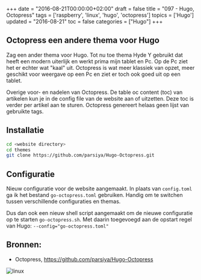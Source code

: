 +++
date = "2016-08-21T00:00:00+02:00"
draft = false
title = "097 - Hugo, Octopress"
tags = ['raspberry', 'linux', 'hugo', 'octopress']
topics = ['Hugo']
updated = "2016-08-21"
toc = false
categories = ["Hugo"]
+++

## Octopress een andere thema voor Hugo

Zag een ander thema voor Hugo. Tot nu toe thema Hyde Y gebruikt dat heeft een
modern uiterlijk en werkt prima mijn tablet en Pc. Op de Pc ziet het er echter
wat "kaal" uit.
Octopress is wat meer klassiek van opzet, meer geschikt voor weergave op een Pc
en ziet er toch ook goed uit op een tablet. 

Overige voor- en nadelen van Octopress. 
De table oc content (toc) van artikelen kun je in de config file van de website
aan of uitzetten. Deze toc is verder per artikel aan te sturen. 
Octopress genereert helaas geen lijst van gebruikte tags.


## Installatie

```bash
cd <website directory>
cd themes
git clone https://github.com/parsiya/Hugo-Octopress.git
```

## Configuratie
Nieuw configuratie voor de website aangemaakt. In plaats van `config.toml` ga ik
het bestand `go-octopress.toml` gebruiken. Handig om te switchen tussen
verschillende configuraties en themas. 

Dus dan ook een nieuw shell script aangemaakt om de nieuwe configuratie op te
starten `go-octopress.sh`. Met daarin toegevoegd aan de opstart regel van Hugo: 
`--config="go-octopress.toml"`


## Bronnen:

* Octopress, https://github.com/parsiya/Hugo-Octopress


![linux](/img/logo_linux.jpg)

